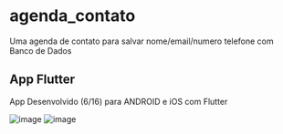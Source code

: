 # agenda_contato

Uma agenda de contato para salvar nome/email/numero telefone com Banco de Dados

## App Flutter

App Desenvolvido (6/16) para ANDROID e iOS com Flutter 

![image](https://media-exp1.licdn.com/dms/image/C4D22AQGXT1GrP-AqIA/feedshare-shrink_800/0/1613877417181?e=1616630400&v=beta&t=WTuto9GoXEK9vxt4s9mWw4VXtYyCuX17h02LpAkc9II)
![image](https://media-exp1.licdn.com/dms/image/C4D22AQGZcyhq9y75ow/feedshare-shrink_800/0/1613877417384?e=1616630400&v=beta&t=o2YEQFQhW7Mu0Kp6x-WOQibunYMBApMjP2Ey4tnz4hg)